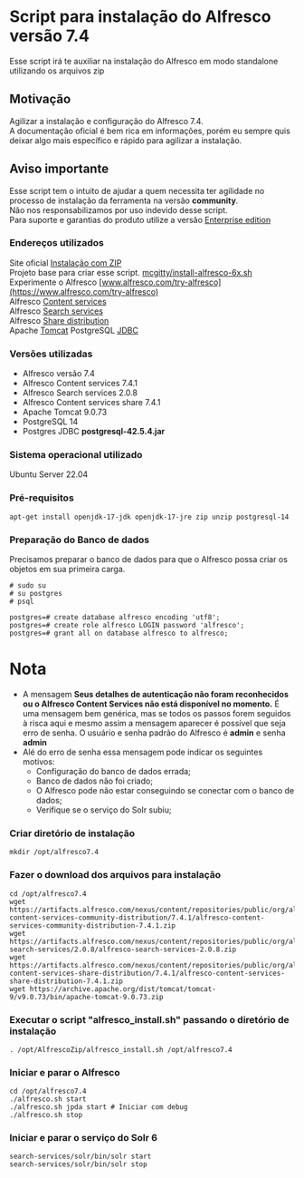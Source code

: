 # Script para instalação do Alfresco versão 7.4 
Esse script irá te auxiliar na instalação do Alfresco em modo standalone utilizando os arquivos zip

## Motivação
Agilizar a instalação e configuração do Alfresco 7.4. <br>
A documentação oficial é bem rica em informações, porém eu sempre quis deixar algo mais específico e rápido para agilizar a instalação.

## Aviso importante
Esse script tem o intuito de ajudar a quem necessita ter agilidade no processo de instalação da ferramenta na versão **community**.<br>
Não nos responsabilizamos por uso indevido desse script.<br>
Para suporte e garantias do produto utilize a versão [Enterprise edition](https://www.alfresco.com/try-alfresco)

### Endereços utilizados

Site oficial [Instalação com ZIP](https://docs.alfresco.com/content-services/latest/install/zip/)<br>
Projeto base para criar esse script. [mcgitty/install-alfresco-6x.sh](https://github.com/mcgitty/install-alfresco-6x.sh)<br>
Experimente o Alfresco [www.alfresco.com/try-alfresco](https://www.alfresco.com/try-alfresco)<br>
Alfresco [Content services](https://artifacts.alfresco.com/nexus/content/repositories/public/org/alfresco/alfresco-content-services-community-distribution/7.4.1/alfresco-content-services-community-distribution-7.4.1.zip)<br>
Alfresco [Search services](https://artifacts.alfresco.com/nexus/content/repositories/public/org/alfresco/alfresco-search-services/2.0.8/alfresco-search-services-2.0.8.zip)<br>
Alfresco [Share distribution](https://artifacts.alfresco.com/nexus/content/repositories/public/org/alfresco/alfresco-content-services-share-distribution/7.4.1/alfresco-content-services-share-distribution-7.4.1.zip)<br>
Apache [Tomcat](https://archive.apache.org/dist/tomcat/tomcat-9/v9.0.73/bin/apache-tomcat-9.0.73.zip)
PostgreSQL [JDBC](https://jdbc.postgresql.org/download/postgresql-42.5.4.jar)

### Versões utilizadas
- Alfresco versão 7.4
- Alfresco Content services 7.4.1
- Alfresco Search services 2.0.8
- Alfresco Content services share 7.4.1
- Apache Tomcat 9.0.73
- PostgreSQL 14
- Postgres JDBC **postgresql-42.5.4.jar**

### Sistema operacional utilizado
Ubuntu Server 22.04 

### Pré-requisitos

```apt-get install openjdk-17-jdk openjdk-17-jre zip unzip postgresql-14```

### Preparação do Banco de dados
Precisamos preparar o banco de dados para que o Alfresco possa criar os objetos em sua primeira carga.

```
# sudo su
# su postgres
# psql 

postgres=# create database alfresco encoding 'utf8';
postgres=# create role alfresco LOGIN password 'alfresco';
postgres=# grant all on database alfresco to alfresco;

```

# Nota
- A mensagem **Seus detalhes de autenticação não foram reconhecidos ou o Alfresco Content Services não está disponível no momento.**
É uma mensagem bem genérica, mas se todos os passos forem seguidos à risca aqui e mesmo assim a mensagem aparecer é possível que seja erro de senha.
O usuário e senha padrão do Alfresco é **admin** e senha **admin**
- Alé do erro de senha essa mensagem pode indicar os seguintes motivos:
    - Configuração do banco de dados errada;
    - Banco de dados não foi criado;
    - O Alfresco pode não estar conseguindo se conectar com o banco de dados;
    - Verifique se o serviço do Solr subiu;

### Criar diretório de instalação
```mkdir /opt/alfresco7.4```

### Fazer o download dos arquivos para instalação
```
cd /opt/alfresco7.4
wget https://artifacts.alfresco.com/nexus/content/repositories/public/org/alfresco/alfresco-content-services-community-distribution/7.4.1/alfresco-content-services-community-distribution-7.4.1.zip
wget https://artifacts.alfresco.com/nexus/content/repositories/public/org/alfresco/alfresco-search-services/2.0.8/alfresco-search-services-2.0.8.zip
wget https://artifacts.alfresco.com/nexus/content/repositories/public/org/alfresco/alfresco-content-services-share-distribution/7.4.1/alfresco-content-services-share-distribution-7.4.1.zip	
wget https://archive.apache.org/dist/tomcat/tomcat-9/v9.0.73/bin/apache-tomcat-9.0.73.zip
```

### Executar o script "alfresco_install.sh" passando o diretório de instalação
```. /opt/AlfrescoZip/alfresco_install.sh /opt/alfresco7.4```


### Iniciar e parar o Alfresco
```
cd /opt/alfresco7.4
./alfresco.sh start
./alfresco.sh jpda start # Iniciar com debug
./alfresco.sh stop
```

### Iniciar e parar o serviço do Solr 6
```
search-services/solr/bin/solr start
search-services/solr/bin/solr stop
```